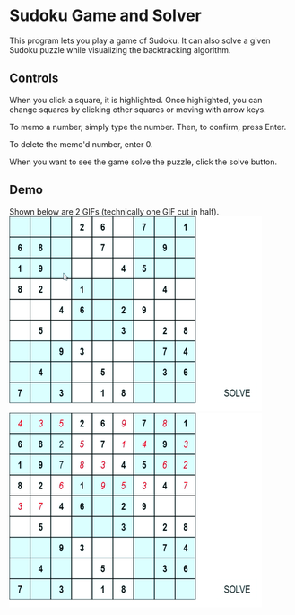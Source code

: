 # Sudoku Game and Solver
This program lets you play a game of Sudoku. It can also solve a given Sudoku puzzle while visualizing the backtracking algorithm.

## Controls
When you click a square, it is highlighted. Once highlighted, you can change squares by clicking other squares or moving with arrow keys. 

To memo a number, simply type the number. Then, to confirm, press Enter. 

To delete the memo'd number, enter 0.

When you want to see the game solve the puzzle, click the solve button.

## Demo
Shown below are 2 GIFs (technically one GIF cut in half).
![Demo 1](https://github.com/danwsc09/pysudoku/blob/master/assets/sudoku1.gif "Demo 1")
![Demo 2](https://github.com/danwsc09/pysudoku/blob/master/assets/sudoku2.gif "Demo 2")

